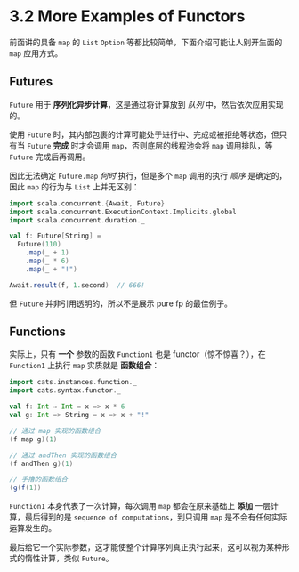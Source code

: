 # 3.2 More Examples of Functors

前面讲的具备 `map` 的 `List` `Option` 等都比较简单，下面介绍可能让人别开生面的 `map` 应用方式。

## Futures

`Future` 用于 **序列化异步计算**，这是通过将计算放到 *队列* 中，然后依次应用实现的。

使用 `Future` 时，其内部包裹的计算可能处于进行中、完成或被拒绝等状态，但只有当 `Future` **完成** 时才会调用 `map`，否则底层的线程池会将 `map` 调用排队，等 `Future` 完成后再调用。

因此无法确定 `Future.map` *何时* 执行，但是多个 `map` 调用的执行 *顺序* 是确定的，因此 `map` 的行为与 `List` 上并无区别：

```Scala
import scala.concurrent.{Await, Future}
import scala.concurrent.ExecutionContext.Implicits.global
import scala.concurrent.duration._

val f: Future[String] =
  Future(110)
    .map(_ + 1)
    .map(_ * 6)
    .map(_ + "!")

Await.result(f, 1.second)  // 666!
```

但 `Future` 并非引用透明的，所以不是展示 pure fp 的最佳例子。

## Functions 

实际上，只有 **一个** 参数的函数 `Function1` 也是 functor（惊不惊喜？），在 `Function1` 上执行 `map` 实质就是 **函数组合**：


```Scala
import cats.instances.function._
import cats.syntax.functor._

val f: Int ⇒ Int = x => x * 6
val g: Int => String = x => x + "!"

// 通过 map 实现的函数组合
(f map g)(1)

// 通过 andThen 实现的函数组合
(f andThen g)(1)

// 手撸的函数组合
(g(f(1))
```

`Function1` 本身代表了一次计算，每次调用 `map` 都会在原来基础上 **添加** 一层计算，最后得到的是 `sequence of computations`，到只调用 `map` 是不会有任何实际运算发生的。

最后给它一个实际参数，这才能使整个计算序列真正执行起来，这可以视为某种形式的惰性计算，类似 `Future`。

